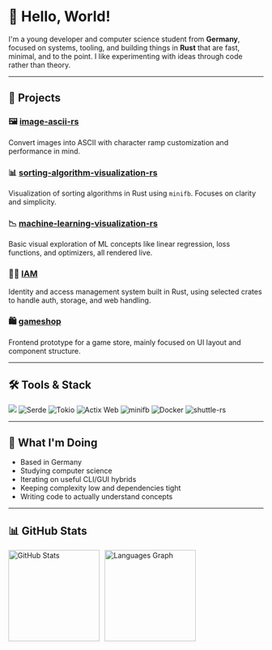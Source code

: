 # 👋 Hello, World!

I'm a young developer and computer science student from **Germany**, focused on systems, tooling, and building things in **Rust** that are fast, minimal, and to the point. I like experimenting with ideas through code rather than theory.

---

## 🧪 Projects

### 🖼️ [image-ascii-rs](https://github.com/LowPolyCat1/image-ascii-rs)
Convert images into ASCII with character ramp customization and performance in mind.

### 📊 [sorting-algorithm-visualization-rs](https://github.com/LowPolyCat1/sorting-algorithm-visualization-rs)
Visualization of sorting algorithms in Rust using `minifb`. Focuses on clarity and simplicity.

### 📉 [machine-learning-visualization-rs](https://github.com/LowPolyCat1/machine-learning-visualization-rs)
Basic visual exploration of ML concepts like linear regression, loss functions, and optimizers, all rendered live.

### 🧑‍💼 [IAM](https://github.com/LowPolyCat1/IAM)
Identity and access management system built in Rust, using selected crates to handle auth, storage, and web handling.

### 🛍️ [gameshop](https://github.com/LowPolyCat1/gameshop)
Frontend prototype for a game store, mainly focused on UI layout and component structure.

---

## 🛠️ Tools & Stack

<p align="left">
  <img src="https://img.shields.io/badge/Rust-000?style=for-the-badge&logo=rust&logoColor=white" />
  <img src="https://img.shields.io/badge/Serde-%23cb3c30?style=for-the-badge&logo=databricks&logoColor=white" alt="Serde" />
  <img src="https://img.shields.io/badge/Tokio-5c4ee5?style=for-the-badge&logo=Tokio&logoColor=white" alt="Tokio" />
  <img src="https://img.shields.io/badge/Actix%20Web-5b89c8?style=for-the-badge&logo=Actix&logoColor=white" alt="Actix Web" />
  <img src="https://img.shields.io/badge/minifb-grey?style=for-the-badge" alt="minifb" />
  <img src="https://img.shields.io/badge/Docker-2496ED?style=for-the-badge&logo=docker&logoColor=white" alt="Docker" />
  <img src="https://img.shields.io/badge/shuttle--rs-623CE4?style=for-the-badge&logo=rocket&logoColor=white" alt="shuttle-rs" />
</p>

---

## 🚧 What I'm Doing

- Based in Germany  
- Studying computer science  
- Iterating on useful CLI/GUI hybrids  
- Keeping complexity low and dependencies tight  
- Writing code to actually understand concepts

---

## 📊 GitHub Stats
<div style="display: flex; gap: 10px; align-items: flex-start;">
  <img 
    src="https://github-readme-stats.vercel.app/api?username=lowpolycat1&show_icons=true&theme=tokyonight" 
    style="height: 180px; width: auto;" 
    alt="GitHub Stats" 
  />
  <img 
    src="https://github-readme-stats.vercel.app/api/top-langs?username=lowpolycat1&locale=en&hide_title=false&layout=compact&langs_count=5&theme=tokyonight&hide_border=false" 
    style="height: 180px; width: auto;" 
    alt="Languages Graph" 
  />
</div>
